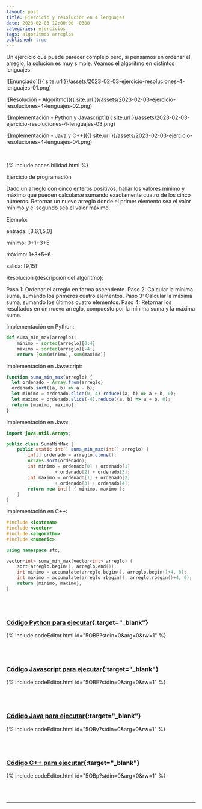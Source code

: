 ```yaml
---
layout: post
title: Ejercicio y resolución en 4 lenguajes
date: 2023-02-03 12:00:00 -0300
categories: ejercicios
tags: algoritmos arreglos
published: true
---
```


Un ejercicio que puede parecer complejo pero, si pensamos en ordenar el arreglo, la solución es muy simple. Veamos el algoritmo en distintos lenguajes.


![Enunciado]({{ site.url }}/assets/2023-02-03-ejercicio-resoluciones-4-lenguajes-01.png)

![Resolución - Algoritmo]({{ site.url }}/assets/2023-02-03-ejercicio-resoluciones-4-lenguajes-02.png)

![Implementación - Python y Javascript]({{ site.url }}/assets/2023-02-03-ejercicio-resoluciones-4-lenguajes-03.png)

![Implementación - Java y C++]({{ site.url }}/assets/2023-02-03-ejercicio-resoluciones-4-lenguajes-04.png)



&nbsp;

{% include accesibilidad.html %}

Ejercicio de programación

Dado un arreglo con cinco enteros positivos, hallar los valores mínimo y máximo que pueden calcularse sumando exactamente cuatro de los cinco números. Retornar un nuevo arreglo donde el primer elemento sea el valor mínimo y el segundo sea el valor máximo.

Ejemplo:

entrada: [3,6,1,5,0]

mínimo: 0+1+3+5

máximo: 1+3+5+6

salida: [9,15]



Resolución (descripción del algoritmo):

Paso 1: Ordenar el arreglo en forma ascendente.
Paso 2: Calcular la mínima suma, sumando los primeros cuatro elementos.
Paso 3: Calcular la máxima suma, sumando los últimos cuatro elementos.
Paso 4: Retornar los resultados en un nuevo arreglo, compuesto por la mínima suma y la máxima suma.

Implementación en Python:

```python
def suma_min_max(arreglo):
    minimo = sorted(arreglo)[0:4]
    maximo = sorted(arreglo)[-4:]
    return [sum(minimo), sum(maximo)]
```

Implementación en Javascript:

```javascript
function suma_min_max(arreglo) {
  let ordenado = Array.from(arreglo)
  ordenado.sort((a, b) => a - b);
  let minimo = ordenado.slice(0, 4).reduce((a, b) => a + b, 0);
  let maximo = ordenado.slice(-4).reduce((a, b) => a + b, 0);
  return [minimo, maximo];
}
```

Implementación en Java:

```java
import java.util.Arrays;

public class SumaMinMax {
    public static int[] suma_min_max(int[] arreglo) {
        int[] ordenado = arreglo.clone();
        Arrays.sort(ordenado);
        int minimo = ordenado[0] + ordenado[1] 
                  + ordenado[2] + ordenado[3];
        int maximo = ordenado[1] + ordenado[2] 
                  + ordenado[3] + ordenado[4];
        return new int[] { minimo, maximo };
    }
}
```

Implementación en C++:

```cpp
#include <iostream>
#include <vector>
#include <algorithm>
#include <numeric>

using namespace std;

vector<int> suma_min_max(vector<int> arreglo) {
    sort(arreglo.begin(), arreglo.end());
    int minimo = accumulate(arreglo.begin(), arreglo.begin()+4, 0);
    int maximo = accumulate(arreglo.rbegin(), arreglo.rbegin()+4, 0);
    return {minimo, maximo};
}
```


</div></details>


<br />&nbsp;

### [Código Python para ejecutar](https://jdoodle.com/a/5OBB){:target="_blank"}

{% include codeEditor.html id="5OBB?stdin=0&arg=0&rw=1" %}

<br />&nbsp;


### [Código Javascript para ejecutar](https://jdoodle.com/a/5OBE){:target="_blank"}

{% include codeEditor.html id="5OBE?stdin=0&arg=0&rw=1" %}

<br />&nbsp;


### [Código Java para ejecutar](https://jdoodle.com/a/5OBv){:target="_blank"}

{% include codeEditor.html id="5OBv?stdin=0&arg=0&rw=1" %}

<br />&nbsp;


### [Código C++ para ejecutar](https://jdoodle.com/a/5OBp){:target="_blank"}

{% include codeEditor.html id="5OBp?stdin=0&arg=0&rw=1" %}

<br />&nbsp;




<hr />
